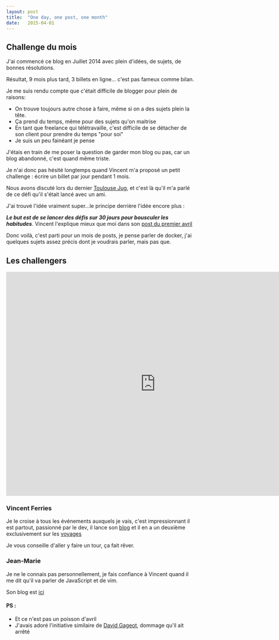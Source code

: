 ```yaml
---
layout: post
title:  "One day, one post, one month"
date:   2015-04-01
---
```


## Challenge du mois

J'ai commencé ce blog en Juillet 2014 avec plein d'idées, de sujets, de bonnes résolutions.

Résultat, 9 mois plus tard, 3 billets en ligne... c'est pas fameux comme bilan.


Je me suis rendu compte que c'était difficile de blogger pour plein de raisons:

* On trouve toujours autre chose à faire, même si on a des sujets plein la tête.
* Ça prend du temps, même pour des sujets qu'on maitrise
* En tant que freelance qui télétravaille, c'est difficile de se détacher de son client pour prendre du temps "pour soi"
* Je suis un peu fainéant je pense

J'étais en train de me poser la question de garder mon blog ou pas, car un blog abandonné, c'est quand même triste.

Je n'ai donc pas hésité longtemps quand Vincent m'a proposé un petit challenge : écrire un billet par jour pendant 1 mois.

Nous avons discuté lors du dernier [Toulouse Jug][toulouse_jug], et c'est là qu'il m'a parlé de ce défi qu'il s'était lancé avec un ami.

J'ai trouvé l'idée vraiment super...le principe derrière l'idée encore plus :

***Le but est de se lancer des défis sur 30 jours pour bousculer les habitudes***. Vincent l'explique mieux que moi dans son [post du premier avril][post_vincent]


Donc voilà, c'est parti pour un mois de posts, je pense parler de docker, j'ai quelques sujets assez précis dont je voudrais parler, mais pas que.

## Les challengers

<div class="video-container">
  <iframe src="https://www.youtube.com/embed/TTdm5GtAW0o" frameborder="0" width="800" height="600" allowfullscreen></iframe>
</div>


### Vincent Ferries
Je le croise à tous les événements auxquels je vais, c'est impressionnant il est partout, passionné par le dev, il lance son [blog][blog_vincent] et il en a un deuxième exclusivement sur les [voyages][blog_vincent_voyages]

Je vous conseille d'aller y faire un tour, ça fait rêver.


### Jean-Marie
Je ne le connais pas personnellement, je fais confiance à Vincent quand il me dit qu'il va parler de JavaScript et de vim.

Son blog est [ici][randomblog]

#### PS :
* Et ce n'est pas un poisson d'avril
* J'avais adoré l'initiative similaire de [David Gageot][java_bien], dommage qu'il ait arrêté


[toulouse_jug]: http://www.toulousejug.org/2015/03/11/yeoman.html
[post_vincent]: http://vferries.github.io/blog/ignite-talks/
[blog_vincent]: http://vferries.github.io/blog/
[blog_vincent_voyages]: http://vferries.github.io/voyage/
[randomblog]: http://randomblog.fr/
[java_bien]: http://blog.javabien.net/2014/03/28/one-day-one-post-6-weeks-30-posts/
